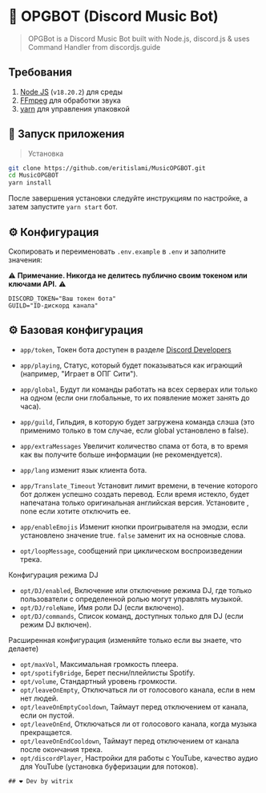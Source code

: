 # 🤖 OPGBOT (Discord Music Bot)

> OPGBot is a Discord Music Bot built with Node.js, discord.js & uses Command Handler from discordjs.guide

## Требования

1. [Node JS](https://nodejs.org/en/) (`v18.20.2`) для среды
2. [FFmpeg](https://www.ffmpeg.org) для обработки звука
3. [yarn](https://yarnpkg.com/getting-started/usage) для управления упаковкой


## 🚀 Запуск приложения

>Установка
```sh
git clone https://github.com/eritislami/MusicOPGBOT.git
cd MusicOPGBOT
yarn install
```

После завершения установки следуйте инструкциям по настройке, а затем запустите `yarn start` бот.

## ⚙️ Конфигурация

Скопировать и переименовать `.env.example` в `.env` и заполните значения:

⚠️ **Примечание. Никогда не делитесь публично своим токеном или ключами API.** ⚠️

```.env
DISCORD_TOKEN="Ваш токен бота"
GUILD="ID-дискорд канала"
```

## ⚙️ Базовая конфигурация

- `app/token`, Токен бота доступен в разделе [Discord Developers](https://discordapp.com/developers/applications)
- `app/playing`, Статус, который будет показываться как играющий (например, "Играет в ОПГ Сити").
- `app/global`, Будут ли команды работать на всех серверах или только на одном (если они глобальные, то их появление может занять до часа).
- `app/guild`, Гильдия, в которую будет загружена команда слэша (это применимо только в том случае, если global установлено в false).
- `app/extraMessages` Увеличит количество спама от бота, в то время как вы получите больше информации (не рекомендуется).

- `app/lang` изменит язык клиента бота.

- `app/Translate_Timeout` Установит лимит времени, в течение которого бот должен успешно создать перевод. Если время истекло, будет напечатана только оригинальная английская версия. Установите , none если хотите отключить ее.

- `app/enableEmojis` Изменит кнопки проигрывателя на эмодзи, если установлено значение true. `false` заменит их на основные слова.

- `opt/loopMessage`, сообщений при циклическом воспроизведении трека.

Конфигурация режима DJ

- `opt/DJ/enabled`, Включение или отключение режима DJ, где только пользователи с определенной ролью могут управлять музыкой.
- `opt/DJ/roleName`, Имя роли DJ (если включено).
- `opt/DJ/commands`, Список команд, доступных только для DJ (если режим DJ включен).

Расширенная конфигурация (изменяйте только если вы знаете, что делаете)

- `opt/maxVol`, Максимальная громкость плеера.
- `opt/spotifyBridge`, Берет песни/плейлисты Spotify.
- `opt/volume`, Стандартный уровень громкости.
- `opt/leaveOnEmpty`, Отключаться ли от голосового канала, если в нем нет людей.
- `opt/leaveOnEmptyCooldown`, Таймаут перед отключением от канала, если он пустой.
- `opt/leaveOnEnd`,  Отключаться ли от голосового канала, когда музыка прекращается.
- `opt/leaveOnEndCooldown`, Таймаут перед отключением от канала после окончания трека.
- `opt/discordPlayer`, Настройки для работы с YouTube, качество аудио для YouTube (установка буферизации для потоков).

```
## ❤️ Dev by witrix

